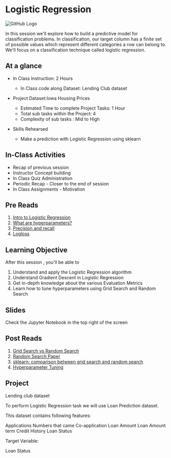 # Logistic Regression
![GitHub Logo](https://s3.ap-south-1.amazonaws.com/greyatom-social/GreyAtom-logo.png)

In this session we'll  explore how to build a predictive model for classification problems. In classification, our target column has a finite set of possible values which represent different categories a row can belong to. We'll focus on a classification technique called logistic regression.

## At a glance
* In Class Instruction: 2 Hours
  * In Class code along Dataset: Lending Club dataset
  
* Project Dataset:Iowa Housing Prices
  * Estimated Time to complete Project Tasks: 1 Hour
  * Total sub tasks within the Project: 4
  * Complexity of sub tasks : Mid to High

 
* Skills Rehearsed
  * Make a prediction with Logistic Regression using sklearn

## In-Class Activities
* Recap of previous session
* Instructor Concept building
* In Class Quiz Administration
* Periodic Recap - Closer to the end of session
* In Class Assignments - Motivation


## Pre Reads
1. [Intro to Logistic Regression](http://www.kdnuggets.com/2016/08/primer-logistic-regression-part-1.html)
2. [What are hyperparameters?](https://www.quora.com/What-are-hyperparameters-in-machine-learning)
3. [Precision and recall](https://en.wikipedia.org/wiki/Precision_and_recall)
4. [Logloss](http://www.exegetic.biz/blog/2015/12/making-sense-logarithmic-loss/)


## Learning Objective

After this session , you'll be able to
1. Understand and apply the Logistic Regression algorithm
2. Understand Gradient Descent in Logistic Regression
2. Get in-depth knowledge about the various Evaluation Metrics
3. Learn how to tune hyperparameters using Grid Search and Random Search


## Slides
Check the Jupyter Notebook in the top right of the screen


## Post Reads
1. [Grid Search vs Random Search](https://medium.com/rants-on-machine-learning/smarter-parameter-sweeps-or-why-grid-search-is-plain-stupid-c17d97a0e881)
2. [Random Search Paper](http://www.jmlr.org/papers/volume13/bergstra12a/bergstra12a.pdf)
3. [sklearn: comparison between grid search and random search](http://scikit-learn.org/0.17/auto_examples/model_selection/randomized_search.html)
4. [Hyperparameter Tuning](http://blog.sigopt.com/post/144221180573/evaluating-hyperparameter-optimization-strategies)


## Project 
Lending club dataset

To perform Logistic Regression task we will use Loan Prediction dataset.

This dataset contains following features:

Applications Numbers that came
Co-application
Loan Amount
Loan Amount term
Credit History
Loan Status

Target Variable:

Loan Status




